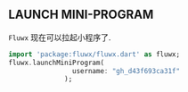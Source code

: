 ## LAUNCH MINI-PROGRAM
`Fluwx` 现在可以拉起小程序了.
```dart
import 'package:fluwx/fluwx.dart' as fluwx;
fluwx.launchMiniProgram(
                username: "gh_d43f693ca31f"
              );

```